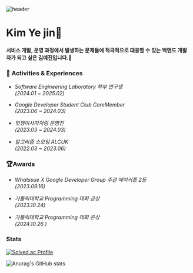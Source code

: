 ![header](https://capsule-render.vercel.app/api?type=wave&color=timeAuto&height=200&section=header&text=하루하루는%20성실하게%20인생%20전체는%20되는대로&fontSize=50)


# Kim Ye jin🔭

#### 서비스 개발, 운영 과정에서 발생하는 문제들에 적극적으로 대응할 수 있는 백엔드 개발자가 되고 싶은 김예진입니다.🌱


### 🌟 **Activities & Experiences**

- *Software Engineering Laboratory 학부 연구생*  
  _(2024.01 ~ 2025.02)_  

- *Google Developer Student Club CoreMember*  
 _(2023.06 ~ 2024.03)_  

- *멋쟁이사자처럼 운영진*  
  _(2023.03 ~ 2024.03)_  

- *알고리즘 소모임 ALCUK*  
  _(2022.03 ~ 2023.06)_  


### 🏆**Awards** 
- *Whatssue X Google Developer Group 주관 메이커톤 2등*  
_(2023.09.16)_

- *가톨릭대학교 Programming 대회 금상*  
_(2023.10.24)_

- *가톨릭대학교 Programming 대회 은상*  
_(2024.10.26 )_


### Stats 

[![Solved.ac Profile](http://mazassumnida.wtf/api/v2/generate_badge?boj=yjinramen)](https://solved.ac/yjinramen/)

![Anurag's GitHub stats](https://github-readme-stats.vercel.app/api?username=dPwls0125&show_icons=true&theme=radical)

